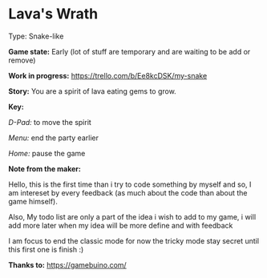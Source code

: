 # Lava's Wrath


Type: Snake-like

**Game state:** Early (lot of stuff are temporary and are waiting to be add or remove)

**Work in progress:** https://trello.com/b/Ee8kcDSK/my-snake

**Story:** You are a spirit of lava eating gems to grow.

**Key:** 

*D-Pad:* to move the spirit

*Menu:* end the party earlier

*Home:* pause the game



**Note from the maker:**

Hello, this is the first time than i try to code something by myself and so, I am intereset by every feedback (as much about the code than about the game himself).

Also, My todo list are only a part of the idea i wish to add to my game, i will add more later when my idea will be more define and with feedback

I am focus to end the classic mode for now the tricky mode stay secret until this first one is finish :)

**Thanks to:**
https://gamebuino.com/

